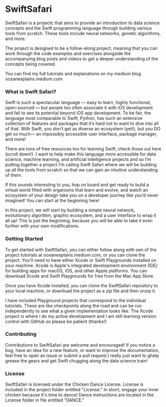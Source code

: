 # SwiftSafari

SwiftSafari is a projectc that aims to provide an introduction to data science concepts and the Swift programming language through building various tools from scratch. These tools include neural networks, genetic algorithms, and more.

The project is designed to be a follow-along project, meaning that you can work through the code examples and exercises alongside the accompanying blog posts and videos to get a deeper understanding of the concepts being covered.

You can find my full tutorials and explanations on my medium blog oceanexplains.medium.com

### What is Swift Safari?

Swift is such a spectacular language — easy to learn, highly functional, open-sourced — but people too often associate it with iOS development and fail to see its potential beyond iOS app development. To be fair, the language most comparable to Swift, Python, has such an extensive collection of features and packages that it’s hard not to want to dive into all of that. With Swift, you don’t get as diverse an ecosystem (yet!), but you DO get so much— an impossibly accessible user interface, package manager, and more!

There are tons of free resources too for learning Swift, check those out here (scroll down!). I want to help make this language more accessible for data science, machine learning, and artificial intelligence projects and so I’m putting together a project I’m calling Swift Safari where we will be building up all the tools from scratch so that we can gain an intuitive understanding of them.

If this sounds interesting to you, hop on board and get ready to build a virtual world filled with organisms that learn and evolve, and watch an ecosystem of your design take you on a developer journey like you’d never imagined! You can start at the beginning here!

In this project, we will start by building a simple neural network, evolutionary algorithm, graphic ecosystem, and a user interface to wrap it all up! This is just the beginning, because you will be able to take it even further with your own modifications.

### Getting Started

To get started with SwiftSafari, you can either follow along with oen of the project tutorials at oceanexplains.medium.com, or you can clone the project. You'll need to have either Xcode or Swift Playgrounds installed on your machine. Xcode is Apple's integrated development environment (IDE) for building apps for macOS, iOS, and other Apple platforms. You can download Xcode and Swift Playgrounds for free from the Mac App Store.

Once you have Xcode installed, you can clone the SwiftSafari repository to your local machine, or download the project as a zip file and then unzip it.

I have included Playground projects that correspond to the individual tutorials. These are like checkpoints along the road and can be run independently to see what a given implementation looks like. The Xcode project is where I do my active development and I am still learning version control with GitHub so please be patient (thanks!)

### Contributing

Contributions to SwiftSafari are welcome and encouraged! If you notice a bug, have an idea for a new feature, or want to improve the documentation, feel free to open an issue or submit a pull request.I really just want to ghelp grease the gears and get Swift chugging along the data science train!

### License

SwiftSafari is licensed under the Chicken Dance License. License is included in the project folder entitled "License." In short, engage your inner chicken because it's time to dance! Dance instructions are located in the License folder in file entitled "DANCE."
